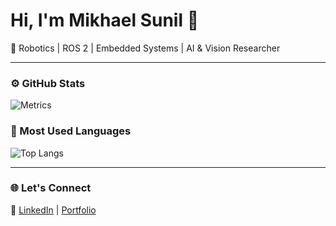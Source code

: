 # Hi, I'm Mikhael Sunil 👋  
🚀 Robotics | ROS 2 | Embedded Systems | AI & Vision Researcher  

---

### ⚙️ GitHub Stats  
![Metrics](https://metrics.lecoq.io/MikhaelSunil?template=classic&languages=1&isocalendar=1&stars=1&commits=1)

### 🧮 Most Used Languages  
![Top Langs](https://github-readme-stats.vercel.app/api/top-langs/?username=MikhaelSunil&layout=compact&theme=tokyonight)

---

### 🌐 Let's Connect  
🔗 [LinkedIn](https://linkedin.com/in/mikhaelsunil) | [Portfolio](#)
